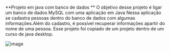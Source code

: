**Projeto em java com banco de dados 
**
O objetivo desse projeto é ligar um banco de dados MySQL com uma aplicação em Java
Nessa aplicação se cadastra pessoas dentro do banco de dados com algumas informações.Além do cadastro, é possível recuperar informações apartir do nome de uma pessoa.
Esse projeto foi copiado de um projeto dentro de um curso de java desktop.

![image](https://github.com/user-attachments/assets/d94a5fb6-de7e-46bc-9bfe-f429ab612c8b)
